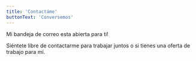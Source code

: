 ```yaml
---
title: 'Contactáme'
buttonText: 'Conversemos'
---
```


Mi bandeja de correo esta abierta para ti!

Siéntete libre de contactarme para trabajar juntos o si tienes una oferta de trabajo para mí.

<link rel="stylesheet" href="https://cdnjs.cloudflare.com/ajax/libs/font-awesome/4.7.0/css/font-awesome.min.css">

<!-- Add font awesome icons -->
<a href="https://www.linkedin.com/in/lucero-sovero/" class="fa fa-linkedin"></a>
<a href="https://github.com/Lu-Emperatriz" class="fa fa-github"></a>
<a href="https://medium.com/@e.lucero2000" class="fa fa-medium"></a>
